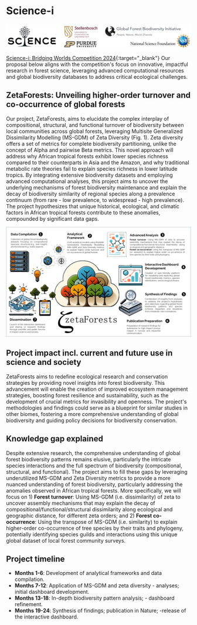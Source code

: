 # Science-i
![logo](assets/logo_all_v2.png)


[Science-i: Bridging Worlds Competition 2024](https://science-i.org/bridging-worlds-2024/){:target="_blank"}
Our proposal below aligns with the competition's focus on innovative, impactful research in forest science, leveraging advanced computational resources and global biodiversity databases to address critical ecological challenges.


## ZetaForests: Unveiling higher-order turnover and co-occurrence of global forests
Our project, ZetaForests, aims to elucidate the complex interplay of compositional, structural, and functional turnover of biodiversity between local communities across global forests, leveraging Multisite Generalized Dissimilarity Modelling (MS-GDM) of Zeta Diversity (Fig. 1). Zeta diversity offers a set of metrics for complete biodiversity partitioning, unlike the concept of Alpha and pairwise Beta metrics. This novel approach will address why African tropical forests exhibit lower species richness compared to their counterparts in Asia and the Amazon, and why traditional metabolic rate theories fail to explain species richness in lower latitude tropics. By integrating extensive biodiversity datasets and employing advanced computational analyses, this project aims to uncover the underlying mechanisms of forest biodiversity maintenance and explain the decay of biodiversity similarity of regional species along a prevalence continuum (from rare - low prevalence, to widespread - high prevalence). The project hypothesizes that unique historical, ecological, and climatic factors in African tropical forests contribute to these anomalies, compounded by significant data gaps.

![fig1](assets/zetaForests.png)

## Project impact incl. current and future use in science and society
ZetaForests aims to redefine ecological research and conservation strategies by providing novel insights into forest biodiversity. This advancement will enable the creation of improved ecosystem management strategies, boosting forest resilience and sustainability, such as the development of crucial metrics for invasibility and openness. The project's methodologies and findings could serve as a blueprint for similar studies in other biomes, fostering a more comprehensive understanding of global biodiversity and guiding policy decisions for biodiversity conservation.

## Knowledge gap explained
Despite extensive research, the comprehensive understanding of global forest biodiversity patterns remains elusive, particularly the intricate species interactions and the full spectrum of biodiversity (compositional, structural, and functional). The project aims to fill these gaps by leveraging underutilized MS-GDM and Zeta Diversity metrics to provide a more nuanced understanding of forest biodiversity, particularly addressing the anomalies observed in African tropical forests. More specifically, we will focus on 1) **Forest turnover**: Using MS-GDM (i.e. dissimilarity) of zeta to uncover assembly mechanisms that may explain the decay of compositional/functional/structural dissimilarity along ecological and geographic distance, for different zeta orders; and 2) **Forest co-occurrence**: Using the transpose of MS-GDM (i.e. similarity) to explain higher-order co-occurrence of tree species by their traits and phylogeny, potentially identifying species guilds and interactions using this unique global dataset of local forest community surveys.

## Project timeline
- **Months 1-6**: Development of analytical frameworks and data compilation.
- **Months 7-12**: Application of MS-GDM and zeta diversity - analyses; initial dashboard development.
- **Months 13-18**: In-depth biodiversity pattern analysis; - dashboard refinement.
- **Months 19-24**: Synthesis of findings; publication in Nature; -release of the interactive dashboard.